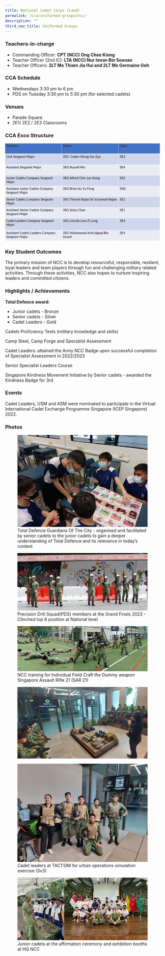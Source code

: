 ```yaml
---
title: National Cadet Corps (Land)
permalink: /cca/uniformed-groups/ncc/
description: ""
third_nav_title: Uniformed Groups
---
```

### Teachers-in-charge
* Commanding Officer: **CPT (NCC) Ong Chee Kiong**
* Teacher Officer (2nd IC): **LTA (NCC) Nur Imran Bin Soonan**
* Teacher Officers: **2LT Ms Thiam Jia Hui and 2LT Ms Germaine Goh**


### CCA Schedule
* Wednesdays 3:30 pm to 6 pm
* PDS on Tuesday 3:30 pm to 5:30 pm (for selected cadets)

### Venues
* Parade Square
* 2E1/ 2E2 / 2E3 Classrooms

### CCA Exco Structure

![](/images/StudDevelopment/CCAs/UniformedGroups/NCC/cca_exco.png)

### Key Student Outcomes

The primary mission of NCC is to develop resourceful, responsible, resilient, loyal leaders and team players through fun and challenging military related activities. Through these activities, NCC also hopes to nurture inspiring leaders and committed citizens.

### Highlights / Achievements

**Total Defence award:**
* Junior cadets - Bronze
* Senior cadets - Silver
* Cadet Leaders - Gold


Cadets Proficiency Tests (military knowledge and skills)

Camp Steel, Camp Forge and Specialist Assessment 

Cadet Leaders: attained the Army NCC Badge upon successful completion of Specialist Assessment in 2022/2023

Senior Specialist Leaders Course 

Singapore Kindness Movement Initiative by Senior cadets - awarded the Kindness Badge for 3rd 

### Events

Cadet Leaders, USM and ASM were nominated to participate in the Virtual International Cadet Exchange Programme Singapore (ICEP Singapore) 2022.


### Photos

<figure><img src="/images/StudDevelopment/CCAs/UniformedGroups/NCC/NCC-1.jpg"><figcaption>Total Defence Guardians Of The City - organised and facilitated by senior cadets to the junior cadets to gain a deeper understanding of Total Defence and its relevance in today’s context</figcaption></figure>

<figure><img src="/images/StudDevelopment/CCAs/UniformedGroups/NCC/ncc2023-2.jpg"><figcaption>Precision Drill Squad(PDS) members at the Grand Finals 2023 - Clinched top  8 position at National level</figcaption></figure>

<figure><img src="/images/StudDevelopment/CCAs/UniformedGroups/NCC/ncc2023-3.jpg"><figcaption>NCC training for Individual Field Craft the Dummy weapon Singapore Assault Rifle 21 (SAR 21)</figcaption></figure>

<figure><img src="/images/StudDevelopment/CCAs/UniformedGroups/NCC/ncc2023-4.jpg"></figure>

<figure><img src="/images/StudDevelopment/CCAs/UniformedGroups/NCC/ncc2023-5.jpg"><figcaption>Cadet leaders at TACTSIM for urban operations simulation exercise (3v3)</figcaption></figure>

<figure><img src="/images/StudDevelopment/CCAs/UniformedGroups/NCC/ncc2023-6.png"><figcaption>Junior cadets at the affirmation ceremony and exhibition booths at HQ NCC</figcaption></figure>